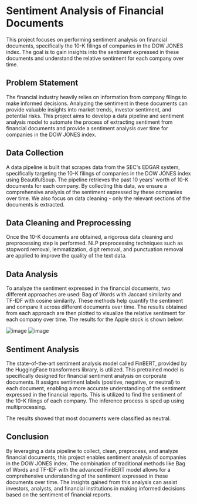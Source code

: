 # Sentiment Analysis of Financial Documents

This project focuses on performing sentiment analysis on financial documents, specifically the 10-K filings of companies in the DOW JONES index. The goal is to gain insights into the sentiment expressed in these documents and understand the relative sentiment for each company over time.

## Problem Statement
The financial industry heavily relies on information from company filings to make informed decisions. Analyzing the sentiment in these documents can provide valuable insights into market trends, investor sentiment, and potential risks. This project aims to develop a data pipeline and sentiment analysis model to automate the process of extracting sentiment from financial documents and provide a sentiment analysis over time for companies in the DOW JONES index.

## Data Collection
A data pipeline is built that scrapes data from the SEC's EDGAR system, specifically targeting the 10-K filings of companies in the DOW JONES index using BeautifulSoup. The pipeline retrieves the past 10 years' worth of 10-K documents for each company. By collecting this data, we ensure a comprehensive analysis of the sentiment expressed by these companies over time. We also focus on data cleaning - only  the relevant sections of the documents is extracted.

## Data Cleaning and Preprocessing
Once the 10-K documents are obtained, a rigorous data cleaning and preprocessing step is performed. NLP preprocessing techniques such as stopword removal, lemmatization, digit removal, and punctuation removal are applied to improve the quality of the text data.

## Data Analysis
To analyze the sentiment expressed in the financial documents, two different approaches are used: Bag of Words with Jaccard similarity and TF-IDF with cosine similarity. These methods help quantify the sentiment and compare it across different documents over time. The results obtained from each approach are then plotted to visualize the relative sentiment for each company over time. The results for the Apple stock is shown below:

![image](https://github.com/kedarghule/Sentiment-Analysis-of-Financial-Documents/assets/41315903/1a2a7014-9903-44de-a662-822dded1905f)
![image](https://github.com/kedarghule/Sentiment-Analysis-of-Financial-Documents/assets/41315903/e110d08f-4aa7-412a-bc77-0d9cb543a778)

## Sentiment Analysis
The state-of-the-art sentiment analysis model called FinBERT, provided by the HuggingFace transformers library, is utilized. This pretrained model is specifically designed for financial sentiment analysis on corporate documents. It assigns sentiment labels (positive, negative, or neutral) to each document, enabling a more accurate understanding of the sentiment expressed in the financial reports. This is utilized to find the sentiment of the 10-K filings of each company. The inference process is sped up using multiprocessing.

The results showed that most documents were classified as neutral.

## Conclusion
By leveraging a data pipeline to collect, clean, preprocess, and analyze financial documents, this project enables sentiment analysis of companies in the DOW JONES index. The combination of traditional methods like Bag of Words and TF-IDF with the advanced FinBERT model allows for a comprehensive understanding of the sentiment expressed in these documents over time. The insights gained from this analysis can assist investors, analysts, and financial institutions in making informed decisions based on the sentiment of financial reports.
